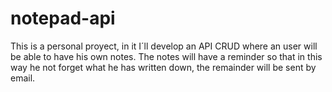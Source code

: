# notepad-api
This is a personal proyect, in it I´ll develop an API CRUD where an user will be able to have his own notes. The notes will have a reminder so that in this way he not forget what he has written down, the remainder will be sent by email.

